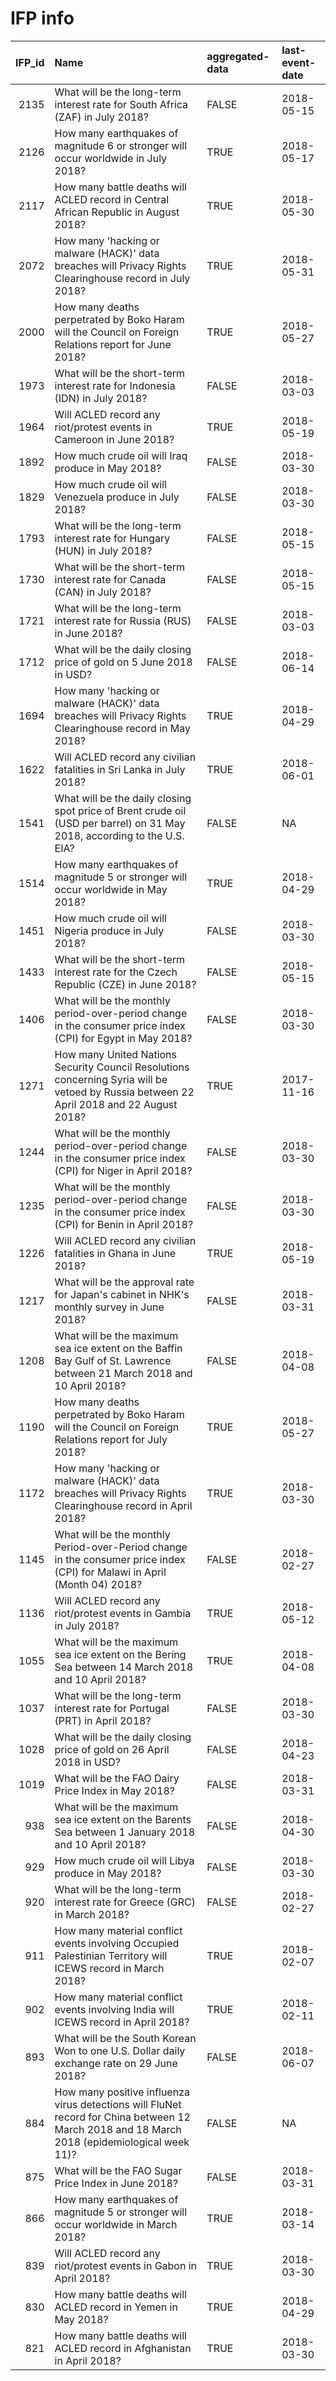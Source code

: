 IFP info
================

|  IFP\_id| Name                                                                                                                                         | aggregated-data | last-event-date |
|--------:|:---------------------------------------------------------------------------------------------------------------------------------------------|:----------------|:----------------|
|     2135| What will be the long-term interest rate for South Africa (ZAF) in July 2018?                                                                | FALSE           | 2018-05-15      |
|     2126| How many earthquakes of magnitude 6 or stronger will occur worldwide in July 2018?                                                           | TRUE            | 2018-05-17      |
|     2117| How many battle deaths will ACLED record in Central African Republic in August 2018?                                                         | TRUE            | 2018-05-30      |
|     2072| How many 'hacking or malware (HACK)' data breaches will Privacy Rights Clearinghouse record in July 2018?                                    | TRUE            | 2018-05-31      |
|     2000| How many deaths perpetrated by Boko Haram will the Council on Foreign Relations report for June 2018?                                        | TRUE            | 2018-05-27      |
|     1973| What will be the short-term interest rate for Indonesia (IDN) in July 2018?                                                                  | FALSE           | 2018-03-03      |
|     1964| Will ACLED record any riot/protest events in Cameroon in June 2018?                                                                          | TRUE            | 2018-05-19      |
|     1892| How much crude oil will Iraq produce in May 2018?                                                                                            | FALSE           | 2018-03-30      |
|     1829| How much crude oil will Venezuela produce in July 2018?                                                                                      | FALSE           | 2018-03-30      |
|     1793| What will be the long-term interest rate for Hungary (HUN) in July 2018?                                                                     | FALSE           | 2018-05-15      |
|     1730| What will be the short-term interest rate for Canada (CAN) in July 2018?                                                                     | FALSE           | 2018-05-15      |
|     1721| What will be the long-term interest rate for Russia (RUS) in June 2018?                                                                      | FALSE           | 2018-03-03      |
|     1712| What will be the daily closing price of gold on 5 June 2018 in USD?                                                                          | FALSE           | 2018-06-14      |
|     1694| How many 'hacking or malware (HACK)' data breaches will Privacy Rights Clearinghouse record in May 2018?                                     | TRUE            | 2018-04-29      |
|     1622| Will ACLED record any civilian fatalities in Sri Lanka in July 2018?                                                                         | TRUE            | 2018-06-01      |
|     1541| What will be the daily closing spot price of Brent crude oil (USD per barrel) on 31 May 2018, according to the U.S. EIA?                     | FALSE           | NA              |
|     1514| How many earthquakes of magnitude 5 or stronger will occur worldwide in May 2018?                                                            | TRUE            | 2018-04-29      |
|     1451| How much crude oil will Nigeria produce in July 2018?                                                                                        | FALSE           | 2018-03-30      |
|     1433| What will be the short-term interest rate for the Czech Republic (CZE) in June 2018?                                                         | FALSE           | 2018-05-15      |
|     1406| What will be the monthly period-over-period change in the consumer price index (CPI) for Egypt in May 2018?                                  | FALSE           | 2018-03-30      |
|     1271| How many United Nations Security Council Resolutions concerning Syria will be vetoed by Russia between 22 April 2018 and 22 August 2018?     | TRUE            | 2017-11-16      |
|     1244| What will be the monthly period-over-period change in the consumer price index (CPI) for Niger in April 2018?                                | FALSE           | 2018-03-30      |
|     1235| What will be the monthly period-over-period change in the consumer price index (CPI) for Benin in April 2018?                                | FALSE           | 2018-03-30      |
|     1226| Will ACLED record any civilian fatalities in Ghana in June 2018?                                                                             | TRUE            | 2018-05-19      |
|     1217| What will be the approval rate for Japan's cabinet in NHK's monthly survey in June 2018?                                                     | FALSE           | 2018-03-31      |
|     1208| What will be the maximum sea ice extent on the Baffin Bay Gulf of St. Lawrence between 21 March 2018 and 10 April 2018?                      | FALSE           | 2018-04-08      |
|     1190| How many deaths perpetrated by Boko Haram will the Council on Foreign Relations report for July 2018?                                        | TRUE            | 2018-05-27      |
|     1172| How many 'hacking or malware (HACK)' data breaches will Privacy Rights Clearinghouse record in April 2018?                                   | TRUE            | 2018-03-30      |
|     1145| What will be the monthly Period-over-Period change in the consumer price index (CPI) for Malawi in April (Month 04) 2018?                    | FALSE           | 2018-02-27      |
|     1136| Will ACLED record any riot/protest events in Gambia in July 2018?                                                                            | TRUE            | 2018-05-12      |
|     1055| What will be the maximum sea ice extent on the Bering Sea between 14 March 2018 and 10 April 2018?                                           | TRUE            | 2018-04-08      |
|     1037| What will be the long-term interest rate for Portugal (PRT) in April 2018?                                                                   | FALSE           | 2018-03-30      |
|     1028| What will be the daily closing price of gold on 26 April 2018 in USD?                                                                        | FALSE           | 2018-04-23      |
|     1019| What will be the FAO Dairy Price Index in May 2018?                                                                                          | FALSE           | 2018-03-31      |
|      938| What will be the maximum sea ice extent on the Barents Sea between 1 January 2018 and 10 April 2018?                                         | FALSE           | 2018-04-30      |
|      929| How much crude oil will Libya produce in May 2018?                                                                                           | FALSE           | 2018-03-30      |
|      920| What will be the long-term interest rate for Greece (GRC) in March 2018?                                                                     | FALSE           | 2018-02-27      |
|      911| How many material conflict events involving Occupied Palestinian Territory will ICEWS record in March 2018?                                  | TRUE            | 2018-02-07      |
|      902| How many material conflict events involving India will ICEWS record in April 2018?                                                           | TRUE            | 2018-02-11      |
|      893| What will be the South Korean Won to one U.S. Dollar daily exchange rate on 29 June 2018?                                                    | FALSE           | 2018-06-07      |
|      884| How many positive influenza virus detections will FluNet record for China between 12 March 2018 and 18 March 2018 (epidemiological week 11)? | FALSE           | NA              |
|      875| What will be the FAO Sugar Price Index in June 2018?                                                                                         | FALSE           | 2018-03-31      |
|      866| How many earthquakes of magnitude 5 or stronger will occur worldwide in March 2018?                                                          | TRUE            | 2018-03-14      |
|      839| Will ACLED record any riot/protest events in Gabon in April 2018?                                                                            | TRUE            | 2018-03-30      |
|      830| How many battle deaths will ACLED record in Yemen in May 2018?                                                                               | TRUE            | 2018-04-29      |
|      821| How many battle deaths will ACLED record in Afghanistan in April 2018?                                                                       | TRUE            | 2018-03-30      |
